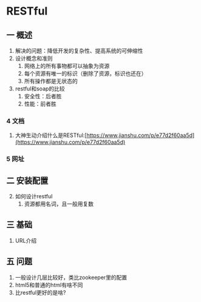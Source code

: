 # RESTful
## 一 概述
1. 解决的问题：降低开发的复杂性、提高系统的可伸缩性
2. 设计概念和准则
    1. 网络上的所有事物都可以抽象为资源
    2. 每个资源有唯一的标识（删除了资源，标识也还在）
    3. 所有操作都是无状态的
3. restful和soap的比较
    1. 安全性：后者胜
    2. 性能：前者胜
### 4 文档
1. 大神生动介绍什么是RESTful:[https://www.jianshu.com/p/e77d2f60aa5d](https://www.jianshu.com/p/e77d2f60aa5d)
### 5 网址
## 二 安装配置
2. 如何设计restful
    1. 资源都用名词，且一般用复数
## 三 基础
1. URL介绍
## 五 问题
1. 一般设计几层比较好，类比zookeeper里的配置
2. html5和普通的html有啥不同
3. 比restful更好的是啥?
